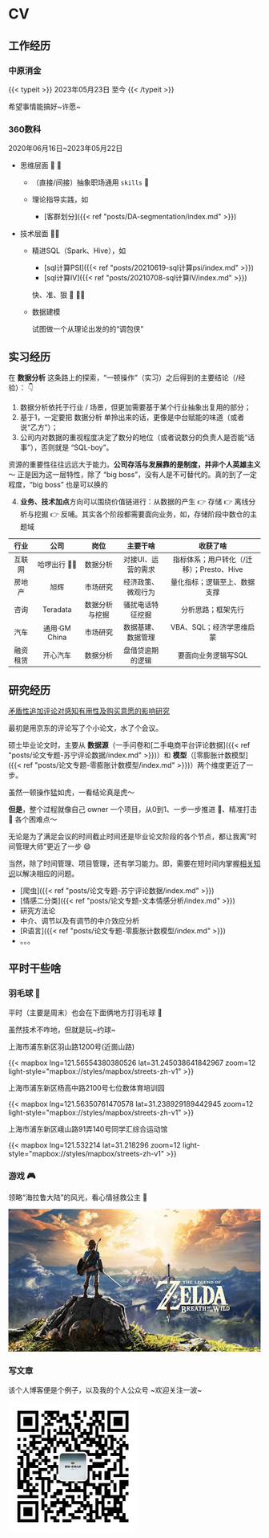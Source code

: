 # CV


## 工作经历

### 中原消金

{{< typeit >}}
2023年05月23日 至今
{{< /typeit >}}

希望事情能搞好~许愿~

### 360数科

2020年06月16日~2023年05月22日

* 思维层面 🤔 :dizzy:

  * （直接/间接）抽象职场通用 `skills` :person_fencing:

  * 理论指导实践，如

    * [客群划分]({{< ref "posts/DA-segmentation/index.md" >}})

* 技术层面 :man_technologist: 

  * 精进SQL（Spark、Hive），如

    * [sql计算PSI]({{< ref "posts/20210619-sql计算psi/index.md" >}})
    * [sql计算IV]({{< ref "posts/20210708-sql计算IV/index.md" >}})

    快、准、狠 🏃 :running_man:

  * 数据建模

    试图做一个从理论出发的的“调包侠”


## 实习经历

在 **数据分析** 这条路上的探索，“一顿操作”（实习）之后得到的主要结论（/经验）： 👇

1. 数据分析依托于行业 / 场景，但更加需要基于某个行业抽象出复用的部分；
2. 基于1，一定要把 数据分析 单拎出来的话，更像是中台赋能的味道（或者说“乙方”）；
3. 公司内对数据的重视程度决定了数分的地位（或者说数分的负责人是否能“话事”），否则就是 “SQL-boy”。

  资源的重要性往往远远大于能力。**公司存活与发展靠的是制度，并非个人英雄主义**～ 正是因为这一层特性，除了 “big boss”，没有人是不可替代的。真的到了一定程度，“big boss” 也是可以换的

4. **业务、技术加点**方向可以围绕价值链进行：从数据的产生 👉 存储 👉 离线分析与挖掘 👉 反哺。其实各个阶段都需要面向业务，如，存储阶段中数仓的主题域


|行业|公司|岗位|主要干啥|收获了啥|
|:-:|:-:|:--:|:-:|:-----:|
|互联网|哈啰出行 🚴‍♀️|数据分析|对接UI、运营的需求|指标体系；用户转化（/迁移）；Presto、Hive|
|房地产|旭辉|市场研究|经济政策、微观行为|量化指标；逻辑至上、数据支撑|
|咨询|Teradata|数据分析与挖掘|骚扰电话特征挖掘|分析思路；框架先行|
|汽车|通用·GM China|市场研究|数据基建、数据管理|VBA、SQL；经济学思维启蒙|
|融资租赁|开心汽车|数据分析|盘借贷逾期的逻辑|要面向业务逻辑写SQL|

  

## 研究经历

[矛盾性追加评论对感知有用性及购买意愿的影响研究](https://kns.cnki.net/kcms/detail/detail.aspx?dbcode=CMFD&dbname=CMFD202002&filename=1020636199.nh&uniplatform=NZKPT&v=YSJozU68nFss6GZY%25mmd2BwcIobF51Yt%25mmd2BCwU02NJUWxYgeRqS67u6Ic0JEh%25mmd2FgYYrCyGi3)

最初是用京东的评论写了个小论文，水了个会议。 

硕士毕业论文时，主要从 **数据源**（一手问卷和[二手电商平台评论数据]({{< ref "posts/论文专题-苏宁评论数据/index.md" >}})）和 **模型**（[零膨胀计数模型]({{< ref "posts/论文专题-零膨胀计数模型/index.md" >}})）两个维度更近了一步。

虽然一顿操作猛如虎，一看结论真是虎～ 

**但是**，整个过程就像自己 owner 一个项目，从0到1、一步一步推进 💃、精准打击 👊 各个困难点～

无论是为了满足会议的时间截止时间还是毕业论文阶段的各个节点，都让我离“时间管理大师”更近了一步 😄

当然，除了时间管理、项目管理，还有学习能力。即，需要在短时间内掌握[相关知识](https://mp.weixin.qq.com/mp/appmsgalbum?__biz=MzU1Mzc0MTEzMA==&action=getalbum&album_id=1348213504112803840&scene=173&from_msgid=2247483879&from_itemidx=1&count=3&nolastread=1#wechat_redirect)以解决相应的问题。

* [爬虫]({{< ref "posts/论文专题-苏宁评论数据/index.md" >}})
* [情感二分类]({{< ref "posts/论文专题-文本情感分析/index.md" >}})
* 研究方法论
* 中介、调节以及有调节的中介效应分析
* [R语言]({{< ref "posts/论文专题-零膨胀计数模型/index.md" >}})
* 。。。






## 平时干些啥

### 羽毛球 🏸️

平时（主要是周末）也会在下面俩地方打羽毛球 🏸  

虽然技术不咋地，但就是玩~约球~

<i class="fas fa-map-marker-alt"></i> 上海市浦东新区羽山路1200号(近崮山路)

{{< mapbox lng=121.56554380380526 lat=31.245038641842967 zoom=12 light-style="mapbox://styles/mapbox/streets-zh-v1" >}}

<i class="fas fa-map-marker-alt"></i> 上海市浦东新区杨高中路2100号七位数体育培训园

{{< mapbox lng=121.56350761470578 lat=31.238929189442945 zoom=12 light-style="mapbox://styles/mapbox/streets-zh-v1" >}}

<i class="fas fa-map-marker-alt"></i> 上海市浦东新区峨山路91弄140号同学汇综合运动馆


{{< mapbox lng=121.532214 lat=31.218296 zoom=12 light-style="mapbox://styles/mapbox/streets-zh-v1" >}}

### 游戏 🎮

领略“海拉鲁大陆”的风光，看心情拯救公主 👸

![塞尔达传说：旷野之息](SED.jpg)


### 写文章

该个人博客便是个例子，以及我的个人公众号 ~欢迎关注一波~


![欢迎大家扫码关注](wechat.jpg)





<head> 
    <script defer src="https://use.fontawesome.com/releases/v5.0.13/js/all.js"></script> 
    <script defer src="https://use.fontawesome.com/releases/v5.0.13/js/v4-shims.js"></script> 
</head> 
<link rel="stylesheet" href="https://use.fontawesome.com/releases/v5.0.13/css/all.css">

